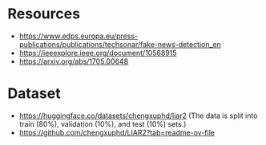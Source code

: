 # Resources

- https://www.edps.europa.eu/press-publications/publications/techsonar/fake-news-detection_en
- https://ieeexplore.ieee.org/document/10568915
- https://arxiv.org/abs/1705.00648

# Dataset

- https://huggingface.co/datasets/chengxuphd/liar2 (The data is split into train (80%), validation (10%), and test (10%) sets.)
- https://github.com/chengxuphd/LIAR2?tab=readme-ov-file
